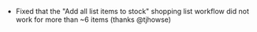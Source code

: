 - Fixed that the "Add all list items to stock" shopping list workflow did not work for more than ~6 items (thanks @tjhowse)
